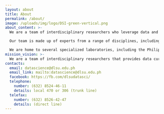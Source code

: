 ```yaml
---
layout: about
title: About
permalink: /about/
image: /uploads/img/logo/DSI-green-vertical.png
about_content: >-
  We are a team of interdisciplinary researchers who leverage data and technology to make a positive impact on society. Our data curation and data-driven solutions help industry, government agencies, and non-government organizations in critical decision-making and service provision. Through our cutting-edge research, educational programs, and state-of-the-art infrastructure, we aim to inspire positive change and drive progress in areas such as healthcare, urban planning, transportation, public health, and social justice. <br /><br />

  Our team is made up of experts from a range of disciplines, including data science, computer science, social sciences, and engineering. We work with our clients and partners to develop customized solutions that address the most pressing challenges in their fields. We are committed to staying at the forefront of our fields, continuously improving our methods and approaches to ensure that we deliver the best possible outcomes for those we serve. <br /><br />

  We are home to several specialized laboratories, including the Philippine Internet Observatory (PINTO) and the Center for Urban Computing, that are dedicated to advancing data science in specific domains. Through these laboratories, we are able to gather and analyze large amounts of data related to internet usage, infrastructure, and trends, as well as apply cutting-edge data science techniques to urban planning, transportation, public health, and other critical domains. Overall, our commitment to excellence in research, education, and infrastructure is what sets us apart as a leading provider of data-driven solutions.
mission_vision: >-
  We are a team of interdisciplinary researchers that provides data curation and data-driven solutions. We help the industry, government agencies and non-government organizations in critical decision making, in providing services and in inspiring the community to improve the quality of life, through research, educational programs and state-of-the-art infrastructure.
contacts:
  email: datascience@dlsu.edu.ph
  email_link: mailto:datascience@dlsu.edu.ph
  facebook: https://fb.com/dlsudatasci/
  telephone:
    number: (632) 8524-46-11
    details: local 470 or 306 (trunk line)
  telefax:
    number: (632) 8526-42-47
    details: (direct line)
---
```

